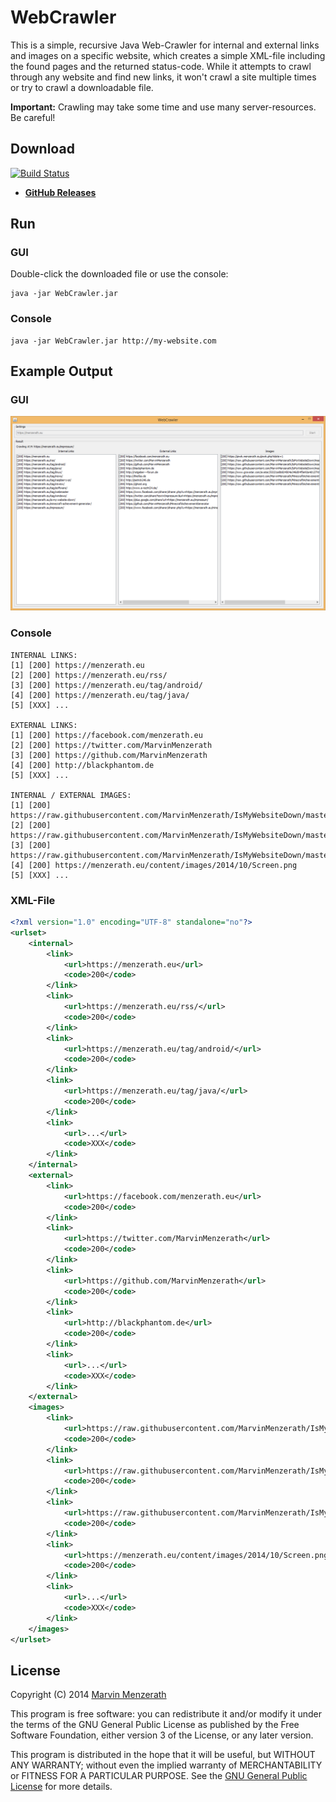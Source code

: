 # WebCrawler
This is a simple, recursive Java Web-Crawler for internal and external links and images on a specific website, which creates a simple XML-file including the found pages and the returned status-code.
While it attempts to crawl through any website and find new links, it won't crawl a site multiple times or try to crawl a downloadable file.

**Important:** Crawling may take some time and use many server-resources. Be careful!

## Download
[![Build Status](https://travis-ci.org/MarvinMenzerath/WebCrawler.svg?branch=master)](https://travis-ci.org/MarvinMenzerath/WebCrawler)
* [**GitHub Releases**](https://github.com/MarvinMenzerath/WebCrawler/releases)

## Run

### GUI
Double-click the downloaded file or use the console:
```
java -jar WebCrawler.jar
```

### Console
```
java -jar WebCrawler.jar http://my-website.com
```

## Example Output

### GUI
![GUI](https://raw.githubusercontent.com/MarvinMenzerath/WebCrawler/master/doc/Screenshot.png)

### Console
```
INTERNAL LINKS:
[1] [200] https://menzerath.eu
[2] [200] https://menzerath.eu/rss/
[3] [200] https://menzerath.eu/tag/android/
[4] [200] https://menzerath.eu/tag/java/
[5] [XXX] ...

EXTERNAL LINKS:
[1] [200] https://facebook.com/menzerath.eu
[2] [200] https://twitter.com/MarvinMenzerath
[3] [200] https://github.com/MarvinMenzerath
[4] [200] http://blackphantom.de
[5] [XXX] ...

INTERNAL / EXTERNAL IMAGES:
[1] [200] https://raw.githubusercontent.com/MarvinMenzerath/IsMyWebsiteDown/master/doc/Screenshot1.png
[2] [200] https://raw.githubusercontent.com/MarvinMenzerath/IsMyWebsiteDown/master/doc/Screenshot2.png
[3] [200] https://raw.githubusercontent.com/MarvinMenzerath/IsMyWebsiteDown/master/doc/Screenshot3.png
[4] [200] https://menzerath.eu/content/images/2014/10/Screen.png
[5] [XXX] ...

```

### XML-File
```xml
<?xml version="1.0" encoding="UTF-8" standalone="no"?>
<urlset>
    <internal>
        <link>
            <url>https://menzerath.eu</url>
            <code>200</code>
        </link>
        <link>
            <url>https://menzerath.eu/rss/</url>
            <code>200</code>
        </link>
        <link>
            <url>https://menzerath.eu/tag/android/</url>
            <code>200</code>
        </link>
        <link>
            <url>https://menzerath.eu/tag/java/</url>
            <code>200</code>
        </link>
        <link>
            <url>...</url>
            <code>XXX</code>
        </link>
    </internal>
    <external>
        <link>
            <url>https://facebook.com/menzerath.eu</url>
            <code>200</code>
        </link>
        <link>
            <url>https://twitter.com/MarvinMenzerath</url>
            <code>200</code>
        </link>
        <link>
            <url>https://github.com/MarvinMenzerath</url>
            <code>200</code>
        </link>
        <link>
            <url>http://blackphantom.de</url>
            <code>200</code>
        </link>
        <link>
            <url>...</url>
            <code>XXX</code>
        </link>
    </external>
    <images>
        <link>
            <url>https://raw.githubusercontent.com/MarvinMenzerath/IsMyWebsiteDown/master/doc/Screenshot1.png</url>
            <code>200</code>
        </link>
        <link>
            <url>https://raw.githubusercontent.com/MarvinMenzerath/IsMyWebsiteDown/master/doc/Screenshot2.png</url>
            <code>200</code>
        </link>
        <link>
            <url>https://raw.githubusercontent.com/MarvinMenzerath/IsMyWebsiteDown/master/doc/Screenshot3.png</url>
            <code>200</code>
        </link>
        <link>
            <url>https://menzerath.eu/content/images/2014/10/Screen.png</url>
            <code>200</code>
        </link>
        <link>
            <url>...</url>
            <code>XXX</code>
        </link>
    </images>
</urlset>
```

## License
Copyright (C) 2014 [Marvin Menzerath](http://menzerath.eu)

This program is free software: you can redistribute it and/or modify it under the terms of the GNU General Public License as published by the Free Software Foundation, either version 3 of the License, or any later version.

This program is distributed in the hope that it will be useful, but WITHOUT ANY WARRANTY; without even the implied warranty of MERCHANTABILITY or FITNESS FOR A PARTICULAR PURPOSE. See the [GNU General Public License](https://github.com/MarvinMenzerath/WebCrawler/blob/master/LICENSE) for more details.
